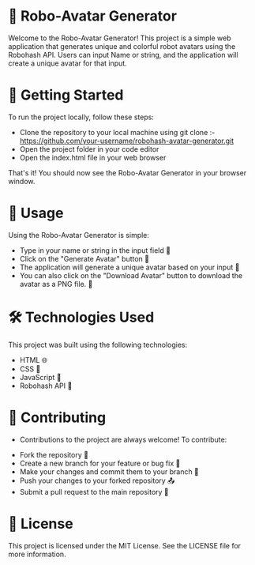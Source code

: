# 🤖 Robo-Avatar Generator

Welcome to the Robo-Avatar Generator! This project is a simple web application that generates unique and colorful robot avatars using the Robohash API. Users can input Name or string, and the application will create a unique avatar for that input.

# 🚀 Getting Started

To run the project locally, follow these steps:

- Clone the repository to your local machine using git clone :- https://github.com/your-username/robohash-avatar-generator.git
- Open the project folder in your code editor
- Open the index.html file in your web browser

That's it! You should now see the Robo-Avatar Generator in your browser window.

# 🎉 Usage

Using the Robo-Avatar Generator is simple:

- Type in your name or string in the input field 📝
- Click on the "Generate Avatar" button 🤖
- The application will generate a unique avatar based on your input 🎨
- You can also click on the "Download Avatar" button to download the avatar as a PNG file. 💾

# 🛠️ Technologies Used

This project was built using the following technologies:

- HTML 🌐
- CSS 🎨
- JavaScript 🤖
- Robohash API 🚀

# 🤝 Contributing

- Contributions to the project are always welcome! To contribute:

* Fork the repository 🍴
* Create a new branch for your feature or bug fix 🌿
* Make your changes and commit them to your branch 🚧
* Push your changes to your forked repository 📤
* Submit a pull request to the main repository 🙏

# 📄 License

This project is licensed under the MIT License. See the LICENSE file for more information.
